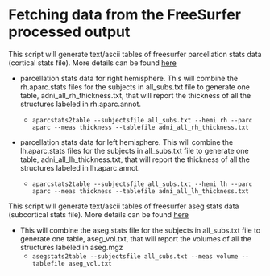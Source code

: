 # Fetching data from the FreeSurfer processed output

This script will generate text/ascii tables of freesurfer parcellation stats data (cortical stats file). More details can be found [here](https://surfer.nmr.mgh.harvard.edu/fswiki/aparcstats2table)

- parcellation stats data for right hemisphere. This will combine the rh.aparc.stats files for the subjects in all_subs.txt file to generate one table, adni_all_rh_thickness.txt, that will report the thickness of all the structures labeled in rh.aparc.annot. 
  - ```aparcstats2table --subjectsfile all_subs.txt --hemi rh --parc aparc --meas thickness --tablefile adni_all_rh_thickness.txt```

- parcellation stats data for left hemisphere. This will combine the lh.aparc.stats files for the subjects in all_subs.txt file to generate one table, adni_all_lh_thickness.txt, that will report the thickness of all the structures labeled in lh.aparc.annot. 
  - ```aparcstats2table --subjectsfile all_subs.txt --hemi lh --parc aparc --meas thickness --tablefile adni_all_lh_thickness.txt```

This script will generate text/ascii tables of freesurfer aseg stats data (subcortical stats file). More details can be found [here](https://surfer.nmr.mgh.harvard.edu/fswiki/asegstats2table)
  
-  This will combine the aseg.stats file for the subjects in all_subs.txt file to generate one table, aseg_vol.txt, that will report the volumes of all the structures labeled in aseg.mgz
    - ```asegstats2table --subjectsfile all_subs.txt --meas volume --tablefile aseg_vol.txt```
